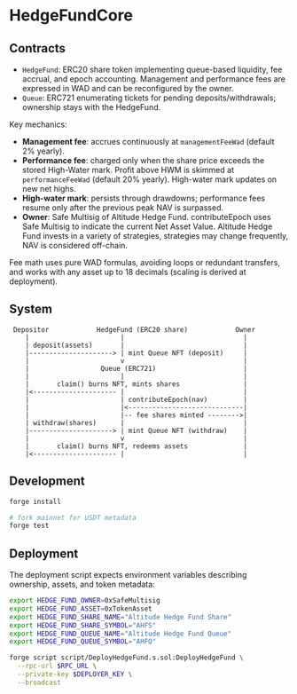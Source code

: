 # HedgeFundCore

## Contracts

- `HedgeFund`: ERC20 share token implementing queue-based liquidity, fee accrual, and epoch accounting. Management and performance fees are expressed in WAD and can be reconfigured by the owner.
- `Queue`: ERC721 enumerating tickets for pending deposits/withdrawals; ownership stays with the HedgeFund.

Key mechanics:
- **Management fee**: accrues continuously at `managementFeeWad` (default 2% yearly).
- **Performance fee**: charged only when the share price exceeds the stored High-Water mark. Profit above HWM is skimmed at `performanceFeeWad` (default 20% yearly). High-water mark updates on new net highs.
- **High-water mark**: persists through drawdowns; performance fees resume only after the previous peak NAV is surpassed.
- **Owner**: Safe Multisig of Altitude Hedge Fund. contributeEpoch uses Safe Multisig to indicate the current Net Asset Value. Altitude Hedge Fund invests in a variety of strategies, strategies may change frequently, NAV is considered off-chain.

Fee math uses pure WAD formulas, avoiding loops or redundant transfers, and works with any asset up to 18 decimals (scaling is derived at deployment).

## System

```
 Depositor            HedgeFund (ERC20 share)            Owner
    |                       |                              |
    | deposit(assets)       |                              |
    |---------------------> | mint Queue NFT (deposit)     |
    |                       v                              |
    |                  Queue (ERC721)                      |
    |                       |                              |
    |       claim() burns NFT, mints shares                |
    |<--------------------- |                              |
    |                       | contributeEpoch(nav)         |
    |                       |<-----------------------------|
    |                       |-- fee shares minted -------->|
    | withdraw(shares)      |                              |
    |---------------------> | mint Queue NFT (withdraw)    |
    |                       v                              |
    |       claim() burns NFT, redeems assets              |
    |<--------------------- |                              |
```

## Development

```bash
forge install

# fork mainnet for USDT metadata
forge test
```

## Deployment

The deployment script expects environment variables describing ownership, assets, and token metadata:

```bash
export HEDGE_FUND_OWNER=0xSafeMultisig
export HEDGE_FUND_ASSET=0xTokenAsset
export HEDGE_FUND_SHARE_NAME="Altitude Hedge Fund Share"
export HEDGE_FUND_SHARE_SYMBOL="AHFS"
export HEDGE_FUND_QUEUE_NAME="Altitude Hedge Fund Queue"
export HEDGE_FUND_QUEUE_SYMBOL="AHFQ"

forge script script/DeployHedgeFund.s.sol:DeployHedgeFund \
  --rpc-url $RPC_URL \
  --private-key $DEPLOYER_KEY \
  --broadcast
```